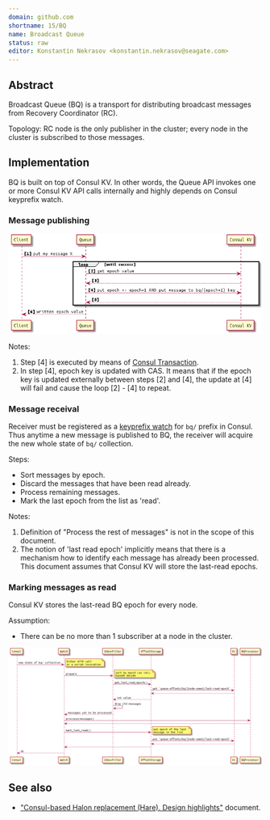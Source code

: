 ```yaml
---
domain: github.com
shortname: 15/BQ
name: Broadcast Queue
status: raw
editor: Konstantin Nekrasov <konstantin.nekrasov@seagate.com>
---
```


## Abstract

Broadcast Queue (BQ) is a transport for distributing broadcast messages from Recovery Coordinator (RC).

Topology: RC node is the only publisher in the cluster; every node in the cluster is subscribed to those messages.

## Implementation

BQ is built on top of Consul KV. In other words, the Queue API invokes one or more Consul KV API calls internally and highly depends on Consul keyprefix watch.

### Message publishing

![img](bq-sequence-01.png)

Notes:
1. Step \[4] is executed by means of [Consul Transaction](https://www.consul.io/api-docs/txn).
2. In step \[4], epoch key is updated with CAS. It means that if the epoch key is updated externally between steps \[2] and \[4], the update at \[4] will fail and cause the loop \[2] - \[4] to repeat.

### Message receival

Receiver must be registered as a [keyprefix watch](https://www.consul.io/docs/agent/watches.html#keyprefix) for `bq/` prefix in Consul. Thus anytime a new message is published to BQ, the receiver will acquire the new whole state of `bq/` collection.

Steps:

- Sort messages by epoch.
- Discard the messages that have been read already.
- Process remaining messages.
- Mark the last epoch from the list as 'read'.

Notes:
1. Definition of "Process the rest of messages" is not in the scope of this document.
2. The notion of 'last read epoch' implicitly means that there is a mechanism how to identify each message has already been processed. This document assumes that Consul KV will store the last-read epochs.

### Marking messages as read

Consul KV stores the last-read BQ epoch for every node.

Assumption:
- There can be no more than 1 subscriber at a node in the cluster.

![img](bq-sequence-02.png)

## See also

* ["Consul-based Halon replacement (Hare). Design highlights"](https://seagatetechnology.sharepoint.com/sites/gteamdrv1/tdrive1224/_layouts/15/Doc.aspx?sourcedoc={D1E7E9B8-C4CC-4543-916E-4EF03C061C27}&file=Consul-based%20Halon%20replacement%20(Hare)%20-%20Design%20Highlights.docx&wdOrigin=OFFICECOM-WEB.MAIN.SEARCH&action=default&mobileredirect=true&cid=0f78d508-653a-4880-9e94-d81d57285935) document.
